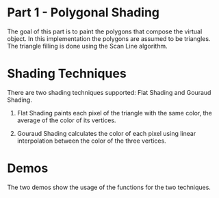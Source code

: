 # Part 1 - Polygonal Shading
The goal of this part is to paint the polygons that compose the virtual object. In this implementation the polygons are assumed to be triangles. The triangle filling is done using the Scan Line algorithm.

# Shading Techniques
There are two shading techniques supported: Flat Shading and Gouraud Shading.

1) Flat Shading paints each pixel of the triangle with the same color, the average of the color of its vertices.

2) Gouraud Shading calculates the color of each pixel using linear interpolation between the color of the three vertices.

# Demos
The two demos show the usage of the functions for the two techniques.

